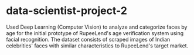 # data-scientist-project-2
Used Deep Learning (Computer Vision) to analyze and categorize faces by age for the initial prototype of RupeeLend's age verification system using facial recognition. The dataset consists of scraped images of Indian celebrities' faces with similar characteristics to RupeeLend's target market.
